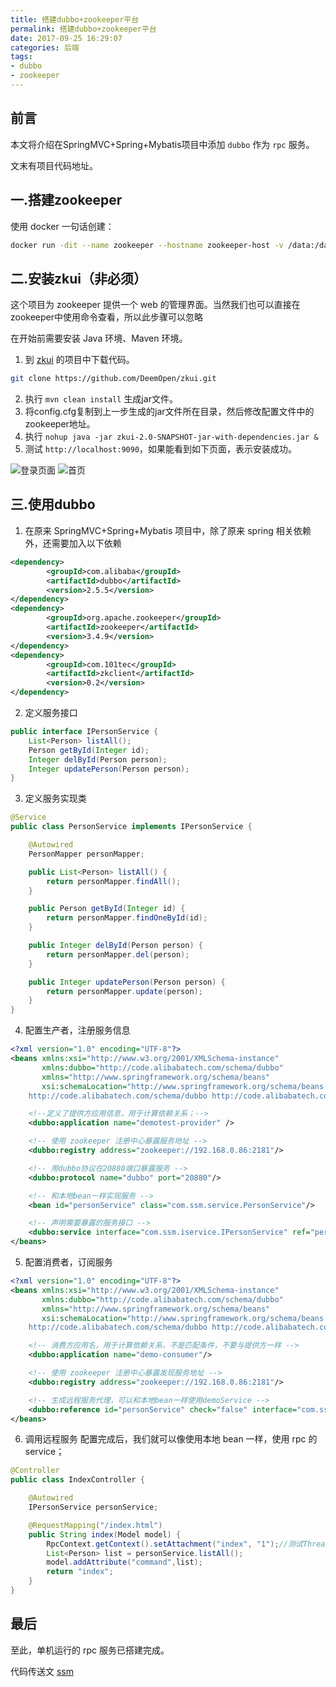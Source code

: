 ```yaml
---
title: 搭建dubbo+zookeeper平台
permalink: 搭建dubbo+zookeeper平台
date: 2017-09-25 16:29:07
categories: 后端
tags:
- dubbo
- zookeeper
---
```

## 前言
本文将介绍在SpringMVC+Spring+Mybatis项目中添加 `dubbo` 作为 `rpc` 服务。

文末有项目代码地址。

## 一.搭建zookeeper
使用 docker 一句话创建：
```bash
docker run -dit --name zookeeper --hostname zookeeper-host -v /data:/data -p 2181:2181 jplock/zookeeper:latest
```
## 二.安装zkui（非必须）
这个项目为 zookeeper 提供一个 web 的管理界面。当然我们也可以直接在zookeeper中使用命令查看，所以此步骤可以忽略

在开始前需要安装 Java 环境、Maven 环境。

1. 到 [zkui](https://github.com/DeemOpen/zkui) 的项目中下载代码。
```bash
git clone https://github.com/DeemOpen/zkui.git
```
2. 执行 `mvn clean install` 生成jar文件。
3. 将config.cfg复制到上一步生成的jar文件所在目录，然后修改配置文件中的zookeeper地址。
4. 执行 `nohup java -jar zkui-2.0-SNAPSHOT-jar-with-dependencies.jar &`
5. 测试 `http://localhost:9090`，如果能看到如下页面，表示安装成功。

![登录页面](http://img.xiangzhangshugongyi.com/Fherw3peRgh-grmGz6qkNri5J1aG.png)
![首页](http://img.xiangzhangshugongyi.com/FvEVMOzSZBP4N4-Q14noQT_VsKF6.png)

## 三.使用dubbo
1. 在原来 SpringMVC+Spring+Mybatis 项目中，除了原来 spring 相关依赖外，还需要加入以下依赖
```xml
<dependency>
        <groupId>com.alibaba</groupId>
        <artifactId>dubbo</artifactId>
        <version>2.5.5</version>
</dependency>
<dependency>
        <groupId>org.apache.zookeeper</groupId>
        <artifactId>zookeeper</artifactId>
        <version>3.4.9</version>
</dependency>
<dependency>
        <groupId>com.101tec</groupId>
        <artifactId>zkclient</artifactId>
        <version>0.2</version>
</dependency>
```
2. 定义服务接口
```java
public interface IPersonService {
    List<Person> listAll();
    Person getById(Integer id);
    Integer delById(Person person);
    Integer updatePerson(Person person);
}
```
3. 定义服务实现类
```java
@Service
public class PersonService implements IPersonService {

    @Autowired
    PersonMapper personMapper;

    public List<Person> listAll() {
        return personMapper.findAll();
    }

    public Person getById(Integer id) {
        return personMapper.findOneById(id);
    }

    public Integer delById(Person person) {
        return personMapper.del(person);
    }

    public Integer updatePerson(Person person) {
        return personMapper.update(person);
    }
}
```
4. 配置生产者，注册服务信息
```xml
<?xml version="1.0" encoding="UTF-8"?>
<beans xmlns:xsi="http://www.w3.org/2001/XMLSchema-instance"
       xmlns:dubbo="http://code.alibabatech.com/schema/dubbo"
       xmlns="http://www.springframework.org/schema/beans"
       xsi:schemaLocation="http://www.springframework.org/schema/beans http://www.springframework.org/schema/beans/spring-beans-2.5.xsd
	http://code.alibabatech.com/schema/dubbo http://code.alibabatech.com/schema/dubbo/dubbo.xsd">

    <!--定义了提供方应用信息，用于计算依赖关系；-->
    <dubbo:application name="demotest-provider" />

    <!-- 使用 zookeeper 注册中心暴露服务地址 -->
    <dubbo:registry address="zookeeper://192.168.0.86:2181"/>

    <!-- 用dubbo协议在20880端口暴露服务 -->
    <dubbo:protocol name="dubbo" port="20880"/>

    <!-- 和本地bean一样实现服务 -->
    <bean id="personService" class="com.ssm.service.PersonService"/>

    <!-- 声明需要暴露的服务接口 -->
    <dubbo:service interface="com.ssm.iservice.IPersonService" ref="personService"/>
</beans>
```
5. 配置消费者，订阅服务
```xml
<?xml version="1.0" encoding="UTF-8"?>
<beans xmlns:xsi="http://www.w3.org/2001/XMLSchema-instance"
       xmlns:dubbo="http://code.alibabatech.com/schema/dubbo"
       xmlns="http://www.springframework.org/schema/beans"
       xsi:schemaLocation="http://www.springframework.org/schema/beans http://www.springframework.org/schema/beans/spring-beans-2.5.xsd
	http://code.alibabatech.com/schema/dubbo http://code.alibabatech.com/schema/dubbo/dubbo.xsd">

    <!-- 消费方应用名，用于计算依赖关系，不是匹配条件，不要与提供方一样 -->
    <dubbo:application name="demo-consumer"/>

    <!-- 使用 zookeeper 注册中心暴露发现服务地址 -->
    <dubbo:registry address="zookeeper://192.168.0.86:2181"/>

    <!-- 生成远程服务代理，可以和本地bean一样使用demoService -->
    <dubbo:reference id="personService" check="false" interface="com.ssm.iservice.IPersonService"/>
</beans>
```
6. 调用远程服务
配置完成后，我们就可以像使用本地 bean 一样，使用 rpc 的 service；
```java
@Controller
public class IndexController {

    @Autowired
    IPersonService personService;

    @RequestMapping("/index.html")
    public String index(Model model) {
        RpcContext.getContext().setAttachment("index", "1");//测试ThreadLocal
        List<Person> list = personService.listAll();
        model.addAttribute("command",list);
        return "index";
    }
}
```

## 最后
至此，单机运行的 rpc 服务已搭建完成。

代码传送文 [ssm](https://github.com/yelog/ssm)
